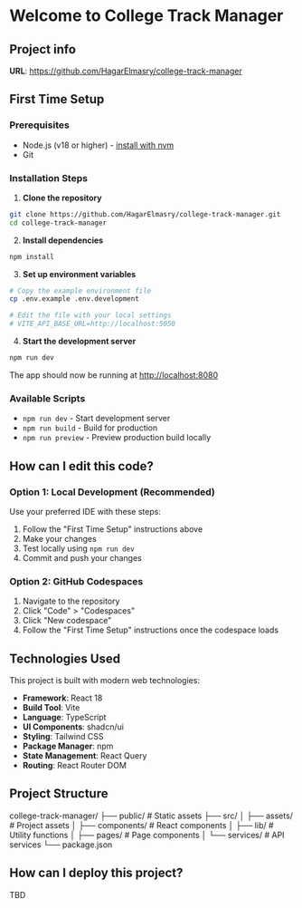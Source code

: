 # Welcome to College Track Manager

## Project info

**URL**: https://github.com/HagarElmasry/college-track-manager

## First Time Setup

### Prerequisites
- Node.js (v18 or higher) - [install with nvm](https://github.com/nvm-sh/nvm#installing-and-updating)
- Git

### Installation Steps

1. **Clone the repository**
```sh
git clone https://github.com/HagarElmasry/college-track-manager.git
cd college-track-manager
```

2. **Install dependencies**
```sh
npm install
```

3. **Set up environment variables**
```sh
# Copy the example environment file
cp .env.example .env.development

# Edit the file with your local settings
# VITE_API_BASE_URL=http://localhost:5050
```

4. **Start the development server**
```sh
npm run dev
```

The app should now be running at [http://localhost:8080](http://localhost:8080)

### Available Scripts

- `npm run dev` - Start development server
- `npm run build` - Build for production
- `npm run preview` - Preview production build locally

## How can I edit this code?

### Option 1: Local Development (Recommended)

Use your preferred IDE with these steps:

1. Follow the "First Time Setup" instructions above
2. Make your changes
3. Test locally using `npm run dev`
4. Commit and push your changes


### Option 2: GitHub Codespaces

1. Navigate to the repository
2. Click "Code" > "Codespaces"
3. Click "New codespace"
4. Follow the "First Time Setup" instructions once the codespace loads

## Technologies Used

This project is built with modern web technologies:

- **Framework**: React 18
- **Build Tool**: Vite
- **Language**: TypeScript
- **UI Components**: shadcn/ui
- **Styling**: Tailwind CSS
- **Package Manager**: npm
- **State Management**: React Query
- **Routing**: React Router DOM

## Project Structure

college-track-manager/
├── public/ # Static assets
├── src/
│ ├── assets/ # Project assets
│ ├── components/ # React components
│ ├── lib/ # Utility functions
│ ├── pages/ # Page components
│ └── services/ # API services
└── package.json


## How can I deploy this project?
TBD
